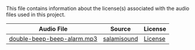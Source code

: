 This file contains information about the license(s) associated with the audio files used
in this project.

| Audio File | Source | License |
|------------|--------|---------|
| [double-beep-beep-alarm.mp3](audio/double-beep-beep-alarm.mp3) | [salamisound](https://www.salamisound.com) | [License](https://www.salamisound.com/info1) |